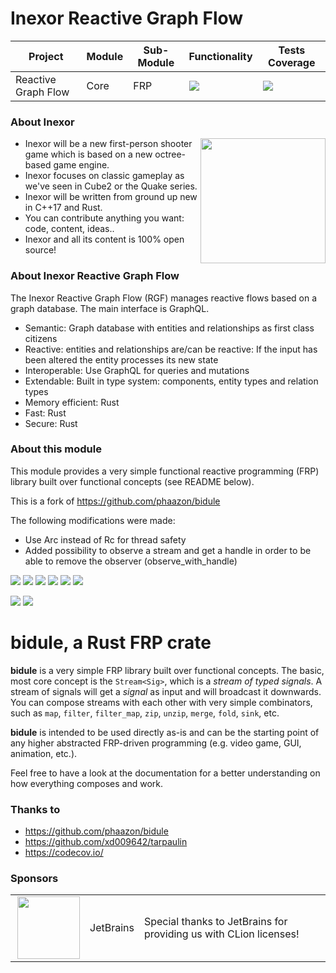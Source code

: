 # Inexor Reactive Graph Flow

| Project | Module | Sub-Module | Functionality | Tests Coverage |
| --- | --- | --- | --- | --- |
| Reactive Graph Flow | Core | FRP | <img src="https://img.shields.io/badge/state-completed-brightgreen"> | [<img src="https://img.shields.io/codecov/c/github/aschaeffer/inexor-rgf-core-frp">](https://app.codecov.io/gh/aschaeffer/inexor-rgf-core-frp) |

### About Inexor

<a href="https://inexor.org/">
<img align="right" width="200" height="200" src="https://raw.githubusercontent.com/aschaeffer/inexor-rgf-core-frp/main/docs/images/inexor_2.png">
</a>

* Inexor will be a new first-person shooter game which is based on a new octree-based game engine.
* Inexor focuses on classic gameplay as we've seen in Cube2 or the Quake series.
* Inexor will be written from ground up new in C++17 and Rust.
* You can contribute anything you want: code, content, ideas..
* Inexor and all its content is 100% open source!

### About Inexor Reactive Graph Flow

The Inexor Reactive Graph Flow (RGF) manages reactive flows based on a graph database. The main interface is GraphQL.

* Semantic: Graph database with entities and relationships as first class citizens
* Reactive: entities and relationships are/can be reactive: If the input has been altered the entity processes its new state
* Interoperable: Use GraphQL for queries and mutations
* Extendable: Built in type system: components, entity types and relation types
* Memory efficient: Rust
* Fast: Rust
* Secure: Rust

### About this module

This module provides a very simple functional reactive programming (FRP) library built over functional concepts (see
README below).

This is a fork of https://github.com/phaazon/bidule

The following modifications were made:

* Use Arc instead of Rc for thread safety
* Added possibility to observe a stream and get a handle in order to be able to remove the observer (observe_with_handle)

[<img src="https://img.shields.io/badge/Language-Rust-brightgreen">](https://www.rust-lang.org/)
[<img src="https://img.shields.io/badge/Platforms-Linux%20%26%20Windows-brightgreen">]()
[<img src="https://img.shields.io/github/workflow/status/aschaeffer/inexor-rgf-core-frp/Rust">](https://github.com/aschaeffer/inexor-rgf-core-frp/actions?query=workflow%3ARust)
[<img src="https://img.shields.io/github/last-commit/aschaeffer/inexor-rgf-core-frp">]()
[<img src="https://img.shields.io/github/languages/code-size/aschaeffer/inexor-rgf-core-frp">]()
[<img src="https://img.shields.io/codecov/c/github/aschaeffer/inexor-rgf-core-frp">](https://app.codecov.io/gh/aschaeffer/inexor-rgf-core-frp)

[<img src="https://img.shields.io/github/license/aschaeffer/inexor-rgf-core-frp">](https://github.com/aschaeffer/inexor-rgf-core-frp/blob/main/LICENSE)
[<img src="https://img.shields.io/discord/698219248954376256?logo=discord">](https://discord.com/invite/acUW8k7)

# bidule, a Rust FRP crate

**bidule** is a very simple FRP library built over functional concepts. The basic, most core concept
is the `Stream<Sig>`, which is a *stream of typed signals*. A stream of signals will get a *signal*
as input and will broadcast it downwards. You can compose streams with each other with very simple
combinators, such as `map`, `filter`, `filter_map`, `zip`, `unzip`, `merge`, `fold`, `sink`, etc.

**bidule** is intended to be used directly as-is and can be the starting point of any higher
abstracted FRP-driven programming (e.g. video game, GUI, animation, etc.).

Feel free to have a look at the documentation for a better understanding on how everything composes
and work.

### Thanks to

* https://github.com/phaazon/bidule
* https://github.com/xd009642/tarpaulin
* https://codecov.io/

### Sponsors

| | | |
| --- | --- | --- |
| <a href="https://www.jetbrains.com/?from=github.com/inexorgame"><img align="right" width="100" height="100" src="https://raw.githubusercontent.com/aschaeffer/inexor-rgf-core-frp/main/docs/images/icon_CLion.svg"></a> | JetBrains | Special thanks to JetBrains for providing us with CLion licenses! |
